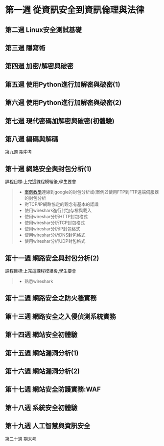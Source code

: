 # 第一週	從資訊安全到資訊倫理與法律

## 第二週	Linux安全測試基礎

## 第三週	隱寫術

## 第四週	加密/解密與破密

## 第五週	使用Python進行加解密與破密(1)

## 第六週	使用Python進行加解密與破密(2)

## 第七週	現代密碼加解密與破密(初體驗)

## 第八週	編碼與解碼

第九週	期中考

## 第十週	網路安全與封包分析(1)

課程目標:上完這課程模組後,學生要會
>* [案例教學](案例1)連線到google的封包分析或(案例2)使用FTP到FTP遠端伺服器的封包分析
>* 對TCP/IP網路協定的觀念有基本的認識
>* 使用wireshark進行封包存檔與載入
>* 使用wireshar分析HTTP封包格式
>* 使用wireshar分析TCP封包格式
>* 使用wireshar分析IP封包格式
>* 使用wireshar分析DNS封包格式
>* 使用wireshar分析UDP封包格式

## 第十一週	網路安全與封包分析(2)

課程目標:上完這課程模組後,學生要會
>* 熟悉wireshark

## 第十二週	網路安全之防火牆實務

## 第十三週	網路安全之入侵偵測系統實務

## 第十四週	網站安全初體驗

## 第十五週	網站漏洞分析(1)

## 第十六週	網站漏洞分析(2)

## 第十七週	網站安全防護實務:WAF

## 第十八週	系統安全初體驗

## 第十九週	人工智慧與資訊安全

第二十週	期末考
